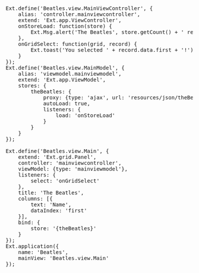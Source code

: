 
<pre class="runnable classic 260">
Ext.define('Beatles.view.MainViewController', {
    alias: 'controller.mainviewcontroller',
    extend: 'Ext.app.ViewController',
    onStoreLoad: function(store) {
        Ext.Msg.alert('The Beatles', store.getCount() + ' records were loaded.');
    }, 
    onGridSelect: function(grid, record) {
        Ext.toast('You selected ' + record.data.first + '!');
    }
});
Ext.define('Beatles.view.MainModel', {
    alias: 'viewmodel.mainviewmodel',
    extend: 'Ext.app.ViewModel',
    stores: { 
        theBeatles: {
            proxy: {type: 'ajax', url: 'resources/json/theBeatles.json'},
            autoLoad: true,
            listeners: {
                load: 'onStoreLoad'
            }
        }
    }
});

Ext.define('Beatles.view.Main', {
    extend: 'Ext.grid.Panel',
    controller: 'mainviewcontroller',
    viewModel: {type: 'mainviewmodel'},
    listeners: {
        select: 'onGridSelect'
    },
    title: 'The Beatles',
    columns: [{
        text: 'Name',
        dataIndex: 'first'
    }],
    bind: {
        store: '{theBeatles}'
    }
});
Ext.application({
    name: 'Beatles',
    mainView: 'Beatles.view.Main'
});

</pre>

